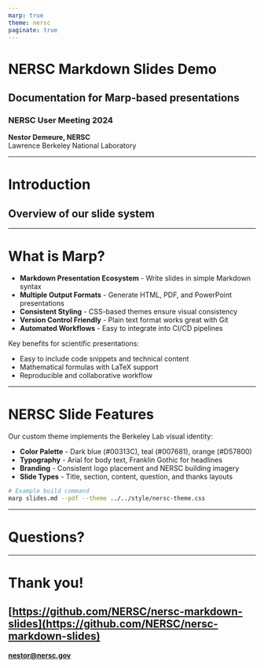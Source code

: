 ```yaml
---
marp: true
theme: nersc
paginate: true
---
```


<!-- _class: title -->
<!-- _paginate: false -->

<div class="nersc-logo"></div>

# **NERSC Markdown Slides Demo**

## Documentation for Marp-based presentations

### NERSC User Meeting 2024

<div class="authors">
<strong>Nestor Demeure, NERSC</strong><br>
Lawrence Berkeley National Laboratory
</div>

---

<!-- _class: section-title -->

# Introduction

## Overview of our slide system

---

# What is Marp?

- **Markdown Presentation Ecosystem** - Write slides in simple Markdown syntax
- **Multiple Output Formats** - Generate HTML, PDF, and PowerPoint presentations
- **Consistent Styling** - CSS-based themes ensure visual consistency
- **Version Control Friendly** - Plain text format works great with Git
- **Automated Workflows** - Easy to integrate into CI/CD pipelines

Key benefits for scientific presentations:
- Easy to include code snippets and technical content
- Mathematical formulas with LaTeX support
- Reproducible and collaborative workflow

---

# NERSC Slide Features

Our custom theme implements the Berkeley Lab visual identity:

- **Color Palette** - Dark blue (#00313C), teal (#007681), orange (#D57800)
- **Typography** - Arial for body text, Franklin Gothic for headlines
- **Branding** - Consistent logo placement and NERSC building imagery
- **Slide Types** - Title, section, content, question, and thanks layouts

```bash
# Example build command
marp slides.md --pdf --theme ../../style/nersc-theme.css
```

---

<!-- _class: question -->

# **Questions?**

---

<!-- _class: thanks -->

<div class="content">

# **Thank you!**

## [https://github.com/NERSC/nersc-markdown-slides](https://github.com/NERSC/nersc-markdown-slides)

**nestor@nersc.gov**

</div>